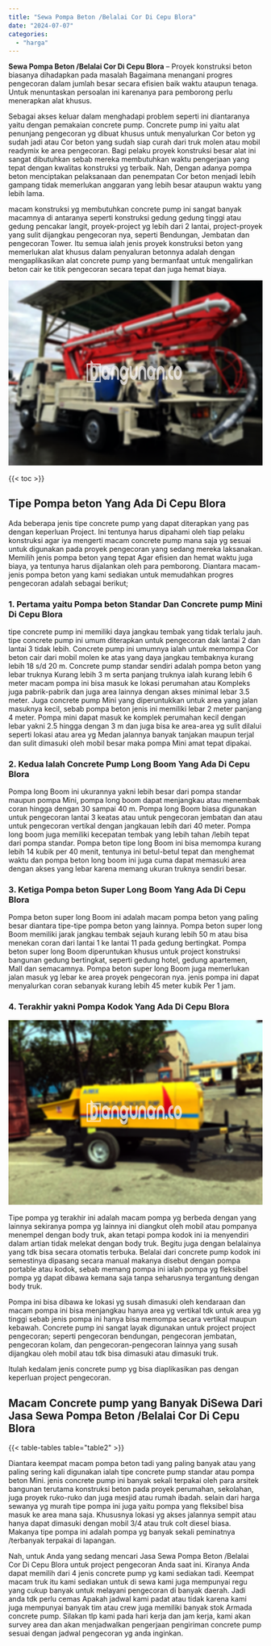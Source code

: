 ```yaml
---
title: "Sewa Pompa Beton /Belalai Cor Di Cepu Blora"
date: "2024-07-07"
categories: 
  - "harga"
---
```


**Sewa Pompa Beton /Belalai Cor Di Cepu Blora** – Proyek konstruksi beton biasanya dihadapkan pada masalah Bagaimana menangani progres pengecoran dalam jumlah besar secara efisien baik waktu ataupun tenaga. Untuk menuntaskan persoalan ini karenanya para pemborong perlu menerapkan alat khusus.

Sebagai akses keluar dalam menghadapi problem seperti ini diantaranya yaitu dengan pemakaian concrete pump. Concrete pump ini yaitu alat penunjang pengecoran yg dibuat khusus untuk menyalurkan Cor beton yg sudah jadi atau Cor beton yang sudah siap curah dari truk molen atau mobil readymix ke area pengecoran. Bagi pelaku proyek konstruksi besar alat ini sangat dibutuhkan sebab mereka membutuhkan waktu pengerjaan yang tepat dengan kwalitas konstruksi yg terbaik. Nah, Dengan adanya pompa beton menciptakan pelaksanaan dan penempatan Cor beton menjadi lebih gampang tidak memerlukan anggaran yang lebih besar ataupun waktu yang lebih lama.

macam konstruksi yg membutuhkan concrete pump ini sangat banyak macamnya di antaranya seperti konstruksi gedung gedung tinggi atau gedung pencakar langit, proyek-project yg lebih dari 2 lantai, project-proyek yang sulit dijangkau pengecoran nya, seperti Bendungan, Jembatan dan pengecoran Tower. Itu semua ialah jenis proyek konstruksi beton yang memerlukan alat khusus dalam penyaluran betonnya adalah dengan mengaplikasikan alat concrete pump yang bermanfaat untuk mengalirkan beton cair ke titik pengecoran secara tepat dan juga hemat biaya.

![Sewa Pompa Beton /Belalai Cor Di Cepu Blora](/images/sewa-concrete-pump-38.png)

{{< toc >}}

## Tipe Pompa beton Yang Ada Di Cepu Blora

Ada beberapa jenis tipe concrete pump yang dapat diterapkan yang pas dengan keperluan Project. Ini tentunya harus dipahami oleh tiap pelaku konstruksi agar iya mengerti macam concrete pump mana saja yg sesuai untuk digunakan pada proyek pengecoran yang sedang mereka laksanakan. Memilih jenis pompa beton yang tepat Agar efisien dan hemat waktu juga biaya, ya tentunya harus dijalankan oleh para pemborong. Diantara macam-jenis pompa beton yang kami sediakan untuk memudahkan progres pengecoran adalah sebagai berikut;

### 1\. Pertama yaitu Pompa beton Standar Dan Concrete pump Mini Di Cepu Blora

tipe concrete pump ini memiliki daya jangkau tembak yang tidak terlalu jauh. tipe concrete pump ini umum diterapkan untuk pengecoran dak lantai 2 dan lantai 3 tidak lebih. Concrete pump ini umumnya ialah untuk memompa Cor beton cair dari mobil molen ke atas yang daya jangkau tembaknya kurang lebih 18 s/d 20 m. Concrete pump standar sendiri adalah pompa beton yang lebar truknya Kurang lebih 3 m serta panjang truknya ialah kurang lebih 6 meter macam pompa ini bisa masuk ke lokasi perumahan atau Kompleks juga pabrik-pabrik dan juga area lainnya dengan akses minimal lebar 3.5 meter. Juga concrete pump Mini yang diperuntukkan untuk area yang jalan masuknya kecil, sebab pompa beton jenis ini memiliki lebar 2 meter panjang 4 meter. Pompa mini dapat masuk ke komplek perumahan kecil dengan lebar yakni 2.5 hingga dengan 3 m dan juga bisa ke area-area yg sulit dilalui seperti lokasi atau area yg Medan jalannya banyak tanjakan maupun terjal dan sulit dimasuki oleh mobil besar maka pompa Mini amat tepat dipakai.

### 2\. Kedua Ialah Concrete Pump Long Boom Yang Ada Di Cepu Blora

Pompa long Boom ini ukurannya yakni lebih besar dari pompa standar maupun pompa Mini, pompa long boom dapat menjangkau atau menembak coran hingga dengan 30 sampai 40 m. Pompa long Boom biasa digunakan untuk pengecoran lantai 3 keatas atau untuk pengecoran jembatan dan atau untuk pengecoran vertikal dengan jangkauan lebih dari 40 meter. Pompa long boom juga memiliki kecepatan tembak yang lebih tahan /lebih tepat dari pompa standar. Pompa beton tipe long Boom ini bisa memompa kurang lebih 14 kubik per 40 menit, tentunya ini betul-betul tepat dan menghemat waktu dan pompa beton long boom ini juga cuma dapat memasuki area dengan akses yang lebar karena memang ukuran truknya sendiri besar.

### 3\. Ketiga Pompa beton Super Long Boom Yang Ada Di Cepu Blora

Pompa beton super long Boom ini adalah macam pompa beton yang paling besar diantara tipe-tipe pompa beton yang lainnya. Pompa beton super long Boom memiliki jarak jangkau tembak sejauh kurang lebih 50 m atau bisa menekan coran dari lantai 1 ke lantai 11 pada gedung bertingkat. Pompa beton super long Boom diperuntukan khusus untuk project konstruksi bangunan gedung bertingkat, seperti gedung hotel, gedung apartemen, Mall dan semacamnya. Pompa beton super long Boom juga memerlukan jalan masuk yg lebar ke area proyek pengecoran nya. jenis pompa ini dapat menyalurkan coran sebanyak kurang lebih 45 meter kubik Per 1 jam.

### 4\. Terakhir yakni Pompa Kodok Yang Ada Di Cepu Blora

![Sewa Pompa Beton /Belalai Cor Di Cepu Blora](/images/sewa-concrete-pump-02.png)

Tipe pompa yg terakhir ini adalah macam pompa yg berbeda dengan yang lainnya sekiranya pompa yg lainnya ini diangkut oleh mobil atau pompanya menempel dengan body truk, akan tetapi pompa kodok ini ia menyendiri dalam artian tidak melekat dengan body truk. Begitu juga dengan belalainya yang tdk bisa secara otomatis terbuka. Belalai dari concrete pump kodok ini semestinya dipasang secara manual makanya disebut dengan pompa portable atau kodok, sebab memang pompa ini ialah pompa yg fleksibel pompa yg dapat dibawa kemana saja tanpa seharusnya tergantung dengan body truk.

Pompa ini bisa dibawa ke lokasi yg susah dimasuki oleh kendaraan dan macam pompa ini bisa menjangkau hanya area yg vertikal tdk untuk area yg tinggi sebab jenis pompa ini hanya bisa memompa secara vertikal maupun kebawah. Concrete pump ini sangat layak digunakan untuk project project pengecoran; seperti pengecoran bendungan, pengecoran jembatan, pengecoran kolam, dan pengecoran-pengecoran lainnya yang susah dijangkau oleh mobil atau tdk bisa dimasuki atau dimasuki truk.

Itulah kedalam jenis concrete pump yg bisa diaplikasikan pas dengan keperluan project pengecoran.

## Macam Concrete pump yang Banyak DiSewa Dari Jasa Sewa Pompa Beton /Belalai Cor Di Cepu Blora

{{< table-tables table="table2" >}}

Diantara keempat macam pompa beton tadi yang paling banyak atau yang paling sering kali digunakan ialah tipe concrete pump standar atau pompa beton Mini. jenis concrete pump ini banyak sekali terpakai oleh para arsitek bangunan terutama konstruksi beton pada proyek perumahan, sekolahan, juga proyek ruko-ruko dan juga mesjid atau rumah ibadah. selain dari harga sewanya yg murah tipe pompa ini juga yaitu pompa yang fleksibel bisa masuk ke area mana saja. Khususnya lokasi yg akses jalannya sempit atau hanya dapat dimasuki dengan mobil 3/4 atau truk colt diesel biasa. Makanya tipe pompa ini adalah pompa yg banyak sekali peminatnya /terbanyak terpakai di lapangan.

Nah, untuk Anda yang sedang mencari Jasa Sewa Pompa Beton /Belalai Cor Di Cepu Blora untuk project pengecoran Anda saat ini. Kiranya Anda dapat memilih dari 4 jenis concrete pump yg kami sediakan tadi. Keempat macam truk itu kami sediakan untuk di sewa kami juga mempunyai regu yang cukup banyak untuk melayani pengecoran di banyak daerah. Jadi anda tdk perlu cemas Apakah jadwal kami padat atau tidak karena kami juga mempunyai banyak tim atau crew juga memiliki banyak stok Armada concrete pump. Silakan tlp kami pada hari kerja dan jam kerja, kami akan survey area dan akan menjadwalkan pengerjaan pengiriman concrete pump sesuai dengan jadwal pengecoran yg anda inginkan.
